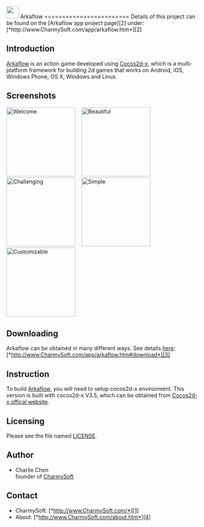 <img src="http://raw.github.com/CharmySoft/arkaflow/master/Images/icon.png" width="32"/>
Arkaflow
========================
Details of this project can be found on the [Arkaflow app project page][2] under:  
[*http://www.CharmySoft.com/app/arkaflow.htm*][2]


Introduction
------------------------
[Arkaflow][2] is an action game developed using [Cocos2d-x](http://www.cocos2d-x.org/), which is a multi-platform framework for building 2d games that works on Android, iOS, Windows Phone, OS X, Windows and Linux.


Screenshots
------------------------
<img alt="Welcome" src="http://raw.github.com/CharmySoft/arkaflow/master/Screenshots/ios/5.5/promo_screenshots_ios_1.png" width="180"/>
&nbsp;&nbsp;
<img alt="Beautiful" src="http://raw.github.com/CharmySoft/arkaflow/master/Screenshots/ios/5.5/promo_screenshots_ios_2.png" width="180"/>
&nbsp;&nbsp;
<img alt="Challenging" src="http://raw.github.com/CharmySoft/arkaflow/master/Screenshots/ios/5.5/promo_screenshots_ios_3.png" width="180"/>
&nbsp;&nbsp;
<img alt="Simple" src="http://raw.github.com/CharmySoft/arkaflow/master/Screenshots/ios/5.5/promo_screenshots_ios_4.png" width="180"/>
&nbsp;&nbsp;
<img alt="Customizable" src="http://raw.github.com/CharmySoft/arkaflow/master/Screenshots/ios/5.5/promo_screenshots_ios_5.png" width="180"/>
&nbsp;&nbsp;


Downloading
------------------------
Arkaflow can be obtained in many different ways. See details [here][3]:  
[*http://www.CharmySoft.com/app/arkaflow.htm#download*][3]


Instruction
------------------------
To build [Arkaflow][2], you will need to setup cocos2d-x environment. This version is built with cocos2d-x V3.5, which can be obtained from [Cocos2d-x offical website](http://www.cocos2d-x.org/filedown/cocos2d-x-3.5.zip).


Licensing
------------------------
Please see the file named [LICENSE](LICENSE).


Author
------------------------
* Charlie Chen  
	founder of [CharmySoft][1]


Contact
------------------------
* CharmySoft: [*http://www.CharmySoft.com/*][1]  
* About: [*http://www.CharmySoft.com/about.htm*][4]  


[1]: http://www.CharmySoft.com/ "CharmySoft"
[2]: http://www.CharmySoft.com/app/arkaflow.htm "Arkaflow"
[3]: http://www.CharmySoft.com/app/arkaflow.htm#download "Download Arkaflow"
[4]: http://www.CharmySoft.com/about.htm "About CharmySoft"